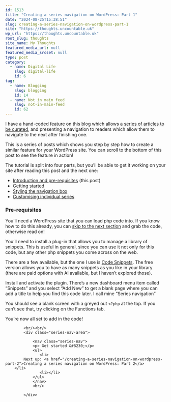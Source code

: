 ```yaml
---
id: 1513
title: "Creating a series navigation on WordPress: Part 1"
date: "2024-08-25T15:38:51"
slug: creating-a-series-navigation-on-wordpress-part-1
site: "https://thoughts.uncountable.uk"
wp_url: "https://thoughts.uncountable.uk"
root_slug: thoughts
site_name: My Thoughts
featured_media_url: null
featured_media_srcset: null
type: post
category:
  - name: Digital Life
    slug: digital-life
    id: 6
tag:
  - name: Blogging
    slug: blogging
    id: 14
  - name: Not in main feed
    slug: not-in-main-feed
    id: 62
---
```



<p>I have a hand-coded feature on this blog which allows a <a href="https://thoughts.uncountable.uk/curating-a-series-of-articles/" data-type="post" data-id="1424">series of articles to be curated</a>, and presenting a navigation to readers which allow them to navigate to the next after finishing one.</p>



<p>This is a series of posts which shows you step by step how to create a similar feature for your WordPress site.  You can scroll to the bottom of this post to see the feature in action!</p>



<p>The tutorial is split into four parts, but you&#8217;ll be able to get it working on your site after reading this post and the next one:</p>



<ul class="wp-block-list">
<li><a href="https://thoughts.uncountable.uk/creating-a-series-navigation-on-wordpress-part-1/" data-type="post" data-id="1513">Introduction and pre-requisites</a> (this post)</li>



<li><a href="https://thoughts.uncountable.uk/creating-a-series-navigation-on-wordpress-part-2/" data-type="post" data-id="1517">Getting started</a></li>



<li><a href="https://thoughts.uncountable.uk/creating-a-series-navigation-on-wordpress-part-3/" data-type="post" data-id="1524">Styling the navigation box</a></li>



<li><a href="https://thoughts.uncountable.uk/creating-a-series-navigation-on-wordpress-part-4/" data-type="post" data-id="1529">Customising individual series</a></li>
</ul>



<h3 class="wp-block-heading">Pre-requisites</h3>



<p>You&#8217;ll need a WordPress site that you can load php code into. If you know how to do this already, you can <a href="https://thoughts.uncountable.uk/creating-a-series-navigation-on-wordpress-part-2/" data-type="post" data-id="1517">skip to the next section</a> and grab the code, otherwise read on!</p>



<p>You&#8217;ll need to install a plug-in that allows you to manage a library of snippets.  This is useful in general, since you can use it not only for this code, but any other php snippets you come across on the web.</p>



<p>There are a few available, but the one I use is <a href="https://codesnippets.pro/">Code Snippets</a>.  The free version allows you to have as many snippets as you like in your library (there are paid options with AI available, but I haven&#8217;t explored those).</p>



<p>Install and activate the plugin.  There&#8217;s a new dashboard menu item called &#8220;Snippets&#8221; and you select &#8220;Add New&#8221; to get a blank page where you can add a title to help you find this code later.  I call mine &#8220;Series navigation&#8221;</p>



<p>You should see a blank screen with a greyed out <code>&lt;?php</code> at the top. If you can&#8217;t see that, try clicking on the Functions tab.</p>



<p>You&#8217;re now all set to add in the code!</p>

			<br/><br/>
			<div class="series-nav-area">
			   
				<nav class="series-nav">
				<p> Get started &#8230;</p>
				<ul> 
				   <li>
		    Next up: <a href="/creating-a-series-navigation-on-wordpress-part-2">Creating a series navigation on WordPress: Part 2</a>
		</li>
				   <li></li>
				</ul>
				</nav>
				<br/>
				
			</div>
		